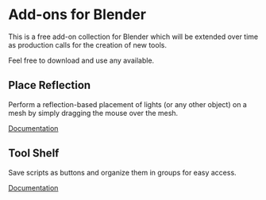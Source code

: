# Add-ons for Blender

This is a free add-on collection for Blender which will be extended over time as production calls for the creation of new tools.

Feel free to download and use any available.

## Place Reflection
Perform a reflection-based placement of lights (or any other object) on a mesh by simply dragging the mouse over the mesh.

[Documentation](https://github.com/IngoClemens/blender/wiki/Place-Reflection)

## Tool Shelf
Save scripts as buttons and organize them in groups for easy access.

[Documentation](https://github.com/IngoClemens/blender/wiki/Tool-Shelf)
